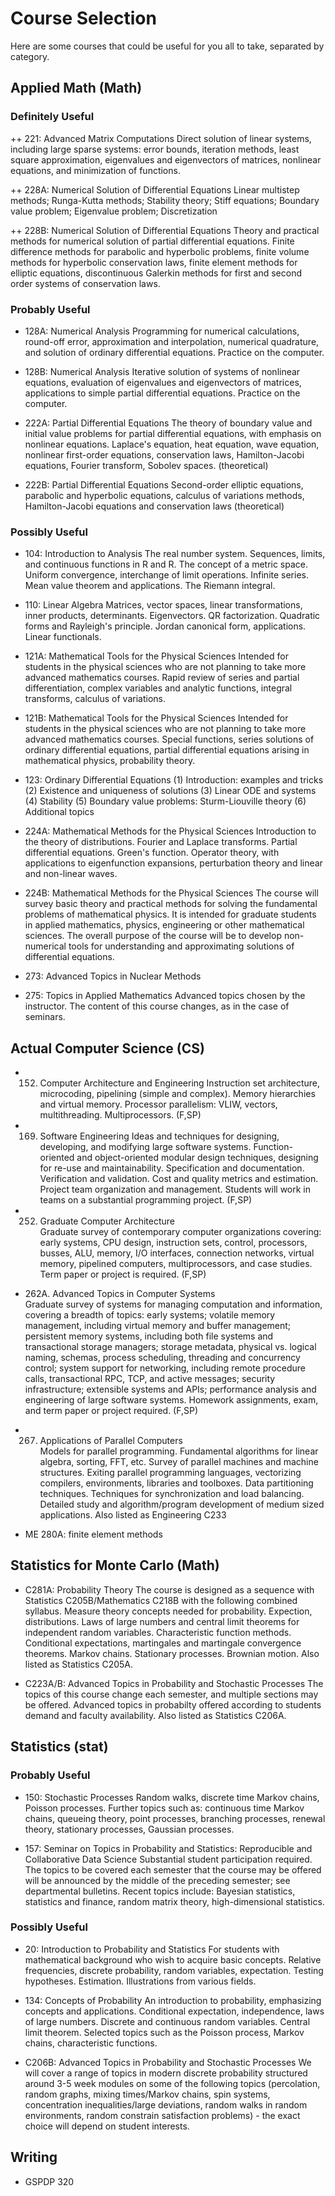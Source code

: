# Course Selection

Here are some courses that could be useful for you all to take, separated by
category.

## Applied Math (Math)

### Definitely Useful
++ 221: Advanced Matrix Computations
 Direct solution of linear systems, including large sparse systems: error
bounds, iteration methods, least square approximation, eigenvalues and
eigenvectors of matrices, nonlinear equations, and minimization of functions.

++ 228A: Numerical Solution of Differential Equations
Linear multistep methods; Runga-Kutta methods; Stability theory; Stiff
equations; Boundary value problem; Eigenvalue problem; Discretization 

++ 228B: Numerical Solution of Differential Equations
Theory and practical methods for numerical solution of partial differential
equations. Finite difference methods for parabolic and hyperbolic problems,
finite volume methods for hyperbolic conservation laws, finite element methods
for elliptic equations, discontinuous Galerkin methods for first and second
order systems of conservation laws.

### Probably Useful
+ 128A: Numerical Analysis
Programming for numerical calculations, round-off error, approximation and
interpolation, numerical quadrature, and solution of ordinary differential
equations. Practice on the computer.

+ 128B: Numerical Analysis
Iterative solution of systems of nonlinear equations, evaluation of eigenvalues
and eigenvectors of matrices, applications to simple partial differential
equations. Practice on the computer.

+ 222A: Partial Differential Equations
The theory of boundary value and initial value problems for partial differential
equations, with emphasis on nonlinear equations. Laplace's equation, heat
equation, wave equation, nonlinear first-order equations, conservation laws,
Hamilton-Jacobi equations, Fourier transform, Sobolev spaces. (theoretical)

+ 222B: Partial Differential Equations
Second-order elliptic equations, parabolic and hyperbolic equations, calculus of
variations methods, Hamilton-Jacobi equations and conservation laws
(theoretical)

### Possibly Useful
- 104: Introduction to Analysis
The real number system. Sequences, limits, and continuous functions in R and R.
The concept of a metric space. Uniform convergence, interchange of limit
operations. Infinite series. Mean value theorem and applications. The Riemann
integral. 

- 110: Linear Algebra
Matrices, vector spaces, linear transformations, inner products, determinants.
Eigenvectors. QR factorization. Quadratic forms and Rayleigh's principle. Jordan
canonical form, applications. Linear functionals.

- 121A: Mathematical Tools for the Physical Sciences
Intended for students in the physical sciences who are not planning to take more
advanced mathematics courses. Rapid review of series and partial
differentiation, complex variables and analytic functions, integral transforms,
calculus of variations.

- 121B: Mathematical Tools for the Physical Sciences
Intended for students in the physical sciences who are not planning to take more
advanced mathematics courses. Special functions, series solutions of ordinary
differential equations, partial differential equations arising in mathematical
physics, probability theory.

- 123: Ordinary Differential Equations
(1) Introduction: examples and tricks (2) Existence and uniqueness of solutions
(3) Linear ODE and systems (4) Stability (5) Boundary value problems:
Sturm-Liouville theory (6) Additional topics

- 224A: Mathematical Methods for the Physical Sciences
Introduction to the theory of distributions. Fourier and Laplace transforms.
Partial differential equations. Green's function. Operator theory, with
applications to eigenfunction expansions, perturbation theory and linear and
non-linear waves.

- 224B: Mathematical Methods for the Physical Sciences
The course will survey basic theory and practical methods for solving the
fundamental problems of mathematical physics. It is intended for graduate
students in applied mathematics, physics, engineering or other mathematical
sciences. The overall purpose of the course will be to develop non-numerical
tools for understanding and approximating solutions of differential equations.

- 273: Advanced Topics in Nuclear Methods

- 275: Topics in Applied Mathematics
Advanced topics chosen by the instructor. The content of this course changes, as
in the case of seminars.

## Actual Computer Science (CS)
- 152.  Computer Architecture and Engineering 
Instruction set architecture, microcoding, pipelining (simple and complex).
Memory hierarchies and virtual memory. Processor parallelism: VLIW, vectors,
multithreading. Multiprocessors. (F,SP) 

- 169.  Software Engineering
Ideas and techniques for designing, developing, and modifying large software
systems. Function-oriented and object-oriented modular design techniques,
designing for re-use and maintainability. Specification and documentation.
Verification and validation. Cost and quality metrics and estimation. Project
team organization and management. Students will work in teams on a substantial
programming project. (F,SP)

- 252.  Graduate Computer Architecture   
Graduate survey of contemporary computer organizations covering: early systems,
CPU design, instruction sets, control, processors, busses, ALU, memory, I/O
interfaces, connection networks, virtual memory, pipelined computers,
multiprocessors, and case studies. Term paper or project is required. (F,SP)

- 262A.  Advanced Topics in Computer Systems   
Graduate survey of systems for managing computation and information, covering a
breadth of topics: early systems; volatile memory management, including virtual
memory and buffer management; persistent memory systems, including both file
systems and transactional storage managers; storage metadata, physical vs.
logical naming, schemas, process scheduling, threading and concurrency control;
system support for networking, including remote procedure calls, transactional
RPC, TCP, and active messages; security infrastructure; extensible systems and
APIs; performance analysis and engineering of large software systems. Homework
assignments, exam, and term paper or project required. (F,SP)

- 267.  Applications of Parallel Computers  
Models for parallel programming. Fundamental algorithms for linear algebra,
sorting, FFT, etc. Survey of parallel machines and machine structures. Exiting
parallel programming languages, vectorizing compilers, environments, libraries
and toolboxes. Data partitioning techniques. Techniques for synchronization and
load balancing. Detailed study and algorithm/program development of medium sized
applications. Also listed as Engineering C233

- ME 280A: finite element methods


## Statistics for Monte Carlo (Math)
- C281A: Probability Theory
The course is designed as a sequence with Statistics C205B/Mathematics C218B
with the following combined syllabus. Measure theory concepts needed for
probability. Expection, distributions. Laws of large numbers and central limit
theorems for independent random variables. Characteristic function methods.
Conditional expectations, martingales and martingale convergence theorems.
Markov chains. Stationary processes. Brownian motion. Also listed as Statistics
C205A.

- C223A/B: Advanced Topics in Probability and Stochastic Processes
The topics of this course change each semester, and multiple sections may be
offered. Advanced topics in probabilty offered according to students demand and
faculty availability. Also listed as Statistics C206A.


## Statistics (stat)

### Probably Useful
+ 150: Stochastic Processes
Random walks, discrete time Markov chains, Poisson processes. Further topics
such as: continuous time Markov chains, queueing theory, point processes,
branching processes, renewal theory, stationary processes, Gaussian processes.

+ 157: Seminar on Topics in Probability and Statistics: Reproducible and
Collaborative Data Science
Substantial student participation required. The topics to be covered each
semester that the course may be offered will be announced by the middle of the
preceding semester; see departmental bulletins. Recent topics include: Bayesian
statistics, statistics and finance, random matrix theory, high-dimensional
statistics.

### Possibly Useful
- 20: Introduction to Probability and Statistics
For students with mathematical background who wish to acquire basic concepts.
Relative frequencies, discrete probability, random variables, expectation.
Testing hypotheses. Estimation. Illustrations from various fields.

- 134: Concepts of Probability
An introduction to probability, emphasizing concepts and applications.
Conditional expectation, independence, laws of large numbers. Discrete and
continuous random variables. Central limit theorem. Selected topics such as the
Poisson process, Markov chains, characteristic functions.

- C206B: Advanced Topics in Probability and Stochastic Processes
We will cover a range of topics in modern discrete probability structured
around 3-5 week modules on some of the following topics (percolation, random
graphs, mixing times/Markov chains, spin systems, concentration
inequalities/large deviations, random walks in random environments, random
constrain satisfaction problems) - the exact choice will depend on student
interests.

## Writing
- GSPDP 320
